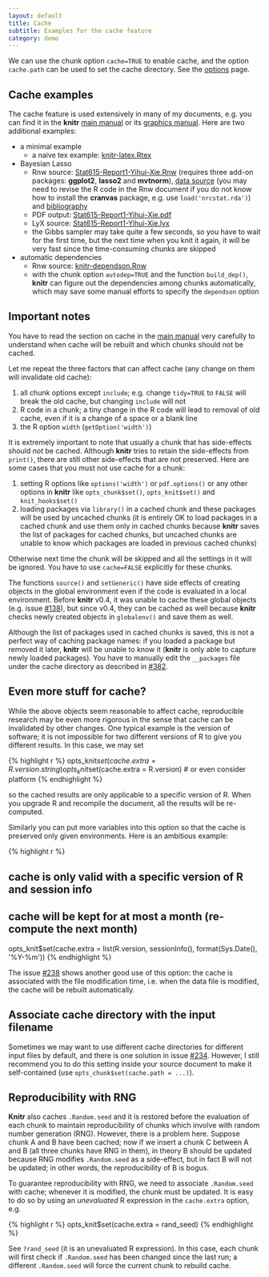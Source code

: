```yaml
---
layout: default
title: Cache
subtitle: Examples for the cache feature
category: demo
---
```


We can use the chunk option `cache=TRUE` to enable cache, and the option `cache.path` can be used to set the cache directory. See the [options](/knitr/options) page.

## Cache examples

The cache feature is used extensively in many of my documents, e.g. you can find it in the **knitr** [main manual](http://yihui.name/knitr/demo/manual/) or its [graphics manual](http://yihui.name/knitr/demo/graphics/). Here are two additional examples:

- a minimal example
  - a naive tex example: [knitr-latex.Rtex](https://github.com/yihui/knitr/blob/master/inst/examples/knitr-latex.Rtex)
- Bayesian Lasso
  - Rnw source: [Stat615-Report1-Yihui-Xie.Rnw](https://github.com/downloads/yihui/knitr/Stat615-Report1-Yihui-Xie.Rnw) (requires three add-on packages: **ggplot2**, **lasso2** and **mvtnorm**),  [data source](https://github.com/ggobi/cranvas/raw/2c34d81c29369b29c281206c9733fbc7c19509b4/data/nrcstat.rda) (you may need to revise the R code in the Rnw document if you do not know how to install the **cranvas** package, e.g. use `load('nrcstat.rda')`) and [bibliography](https://github.com/downloads/yihui/knitr/Stat615-Report1-Yihui-Xie.bib)
  - PDF output: [Stat615-Report1-Yihui-Xie.pdf](https://github.com/downloads/yihui/knitr/Stat615-Report1-Yihui-Xie.pdf)
  - LyX source: [Stat615-Report1-Yihui-Xie.lyx](https://github.com/downloads/yihui/knitr/Stat615-Report1-Yihui-Xie.lyx)
  - the Gibbs sampler may take quite a few seconds, so you have to wait for the first time, but the next time when you knit it again, it will be very fast since the time-consuming chunks are skipped
- automatic dependencies
  - Rnw source: [knitr-dependson.Rnw](https://gist.github.com/1975272)
  - with the chunk option `autodep=TRUE` and the function `build_dep()`, **knitr** can figure out the dependencies among chunks automatically, which may save some manual efforts to specify the `dependson` option

## Important notes

You have to read the section on cache in the [main manual](https://github.com/downloads/yihui/knitr/knitr-manual.pdf) very carefully to understand when cache will be rebuilt and which chunks should not be cached.

Let me repeat the three factors that can affect cache (any change on them will invalidate old cache):

1. all chunk options except `include`; e.g. change `tidy=TRUE` to `FALSE` will break the old cache, but changing `include` will not
1. R code in a chunk; a tiny change in the R code will lead to removal of old cache, even if it is a change of a space or a blank line
1. the R option `width` (`getOption('width')`)

It is extremely important to note that usually a chunk that has side-effects should _not_ be cached. Although **knitr** tries to retain the side-effects from `print()`, there are still other side-effects that are not preserved. Here are some cases that you must not use cache for a chunk:

1. setting R options like `options('width')` or `pdf.options()` or any other options in **knitr** like `opts_chunk$set()`, `opts_knit$set()` and `knit_hooks$set()`
1. loading packages via `library()` in a cached chunk and these packages will be used by uncached chunks (it is entirely OK to load packages in a cached chunk and use them only in cached chunks because **knitr** saves the list of packages for cached chunks, but uncached chunks are unable to know which packages are loaded in previous cached chunks)

Otherwise next time the chunk will be skipped and all the settings in it will be ignored. You have to use `cache=FALSE` explicitly for these chunks.

The functions `source()` and `setGeneric()` have side effects of creating objects in the global environment even if the code is evaluated in a local environment. Before **knitr** v0.4, it was unable to cache these global objects (e.g. issue [#138](https://github.com/yihui/knitr/issues/138)), but since v0.4, they can be cached as well because **knitr** checks newly created objects in `globalenv()` and save them as well.

Although the list of packages used in cached chunks is saved, this is not a perfect way of caching package names: if you loaded a package but removed it later, **knitr** will be unable to know it (**knitr** is only able to capture newly loaded packages). You have to manually edit the `__packages` file under the cache directory as described in [#382](https://github.com/yihui/knitr/issues/382).

## Even more stuff for cache?

While the above objects seem reasonable to affect cache, reproducible research may be even more rigorous in the sense that cache can be invalidated by other changes. One typical example is the version of software; it is not impossible for two different versions of R to give you different results. In this case, we may set

{% highlight r %}
opts_knit$set(cache.extra = R.version.string)
opts_knit$set(cache.extra = R.version) # or even consider platform
{% endhighlight %}

so the cached results are only applicable to a specific version of R. When you upgrade R and recompile the document, all the results will be re-computed.

Similarly you can put more variables into this option so that the cache is preserved only given environments. Here is an ambitious example:

{% highlight r %}
## cache is only valid with a specific version of R and session info
## cache will be kept for at most a month (re-compute the next month)
opts_knit$set(cache.extra = list(R.version, sessionInfo(), format(Sys.Date(), '%Y-%m'))
{% endhighlight %}

The issue [#238](https://github.com/yihui/knitr/issues/238) shows another good use of this option: the cache is associated with the file modification time, i.e. when the data file is modified, the cache will be rebuilt automatically.

## Associate cache directory with the input filename

Sometimes we may want to use different cache directories for different input files by default, and there is one solution in issue [#234](https://github.com/yihui/knitr/issues/234). However, I still recommend you to do this setting inside your source document to make it self-contained (use `opts_chunk$set(cache.path = ...)`).

## Reproducibility with RNG

**Knitr** also caches `.Random.seed` and it is restored before the evaluation of each chunk to maintain reproducibility of chunks which involve with random number generation (RNG). However, there is a problem here. Suppose chunk A and B have been cached; now if we insert a chunk C between A and B (all three chunks have RNG in them), in theory B should be updated because RNG modifies `.Random.seed` as a side-effect, but in fact B will not be updated; in other words, the reproducibility of B is bogus.

To guarantee reproducibility with RNG, we need to associate `.Random.seed` with cache; whenever it is modified, the chunk must be updated. It is easy to do so by using an _unevaluated_ R expression in the `cache.extra` option, e.g.

{% highlight r %}
opts_knit$set(cache.extra = rand_seed)
{% endhighlight %}

See `?rand_seed` (it is an unevaluated R expression). In this case, each chunk will first check if `.Random.seed` has been changed since the last run; a different `.Random.seed` will force the current chunk to rebuild cache.

